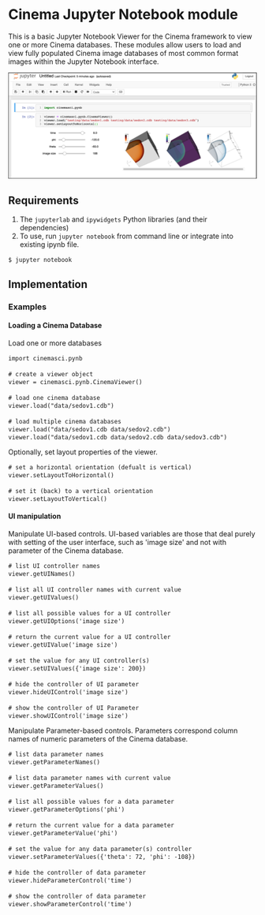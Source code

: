 # Cinema Jupyter Notebook module

This is a basic Jupyter Notebook Viewer for the Cinema framework to view one or more Cinema databases. These modules allow users to load and view fully populated Cinema image databases of most common format images within the Jupyter Notebook interface. 

<p align="center">
<img src="doc/img/jnb.png"></img>
</p>

## Requirements

1. The `jupyterlab` and `ipywidgets` Python libraries (and their dependencies) 
2. To use, run `jupyter notebook` from command line or integrate into existing ipynb file.

```
$ jupyter notebook
```

## Implementation

### Examples

#### Loading a Cinema Database

Load one or more databases

```
import cinemasci.pynb

# create a viewer object
viewer = cinemasci.pynb.CinemaViewer()

# load one cinema database
viewer.load("data/sedov1.cdb")

# load multiple cinema databases
viewer.load("data/sedov1.cdb data/sedov2.cdb")
viewer.load("data/sedov1.cdb data/sedov2.cdb data/sedov3.cdb")
```

Optionally, set layout properties of the viewer.

```
# set a horizontal orientation (defualt is vertical)
viewer.setLayoutToHorizontal()

# set it (back) to a vertical orientation
viewer.setLayoutToVertical()
```

#### UI manipulation

Manipulate UI-based controls. UI-based variables are those that deal purely with setting of the user interface, such as 'image size' and not with parameter of the Cinema database.

```
# list UI controller names
viewer.getUINames()

# list all UI controller names with current value
viewer.getUIValues()

# list all possible values for a UI controller
viewer.getUIOptions('image size')

# return the current value for a UI controller
viewer.getUIValue('image size')

# set the value for any UI controller(s)
viewer.setUIValues({'image size': 200})

# hide the controller of UI parameter 
viewer.hideUIControl('image size')

# show the controller of UI Parameter 
viewer.showUIControl('image size')
```

Manipulate Parameter-based controls. Parameters correspond column names of numeric parameters of the Cinema database. 

```
# list data parameter names
viewer.getParameterNames()

# list data parameter names with current value
viewer.getParameterValues()

# list all possible values for a data parameter
viewer.getParameterOptions('phi')

# return the current value for a data parameter
viewer.getParameterValue('phi')

# set the value for any data parameter(s) controller
viewer.setParameterValues({'theta': 72, 'phi': -108})

# hide the controller of data parameter
viewer.hideParameterControl('time')

# show the controller of data parameter
viewer.showParameterControl('time')
```

